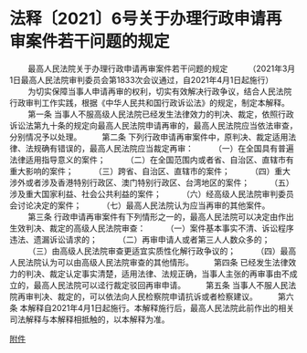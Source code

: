 # 法释〔2021〕6号关于办理行政申请再审案件若干问题的规定
　　
最高人民法院关于办理行政申请再审案件若干问题的规定
　　
（2021年3月1日最高人民法院审判委员会第1833次会议通过，自2021年4月1日起施行）
　　
为切实保障当事人申请再审的权利，切实有效解决行政争议，结合人民法院行政审判工作实践，根据《中华人民共和国行政诉讼法》的规定，制定本解释。
　　
第一条  当事人不服高级人民法院已经发生法律效力的判决、裁定，依照行政诉讼法第九十条的规定向最高人民法院申请再审的，最高人民法院应当依法审查，分别情况予以处理。
　　
第二条  下列行政申请再审案件中，原判决、裁定适用法律、法规确有错误的，最高人民法院应当裁定再审：
　　
（一）在全国具有普遍法律适用指导意义的案件；
　　
（二）在全国范围内或者省、自治区、直辖市有重大影响的案件；
　　
（三）跨省、自治区、直辖市的案件；
　　
（四）重大涉外或者涉及香港特别行政区、澳门特别行政区、台湾地区的案件；
　　
（五）涉及重大国家利益、社会公共利益的案件；
　　
（六）经高级人民法院审判委员会讨论决定的案件；
　　
（七）最高人民法院认为应当再审的其他案件。
　　
第三条  行政申请再审案件有下列情形之一的，最高人民法院可以决定由作出生效判决、裁定的高级人民法院审查：
　　
（一）案件基本事实不清、诉讼程序违法、遗漏诉讼请求的；
　　
（二）再审申请人或者第三人人数众多的；
　　
（三）由高级人民法院审查更适宜实质性化解行政争议的；
　　
（四）最高人民法院认为可以由高级人民法院审查的其他情形。
　　
第四条  已经发生法律效力的判决、裁定认定事实清楚，适用法律、法规正确，当事人主张的再审事由不成立的，最高人民法院可以迳行裁定驳回再审申请。
　　
第五条  当事人不服人民法院再审判决、裁定的，可以依法向人民检察院申请抗诉或者检察建议。
　　
第六条  本解释自2021年4月1日起施行。本解释施行后，最高人民法院此前作出的相关司法解释与本解释相抵触的，以本解释为准。

[附件](https://www.court.gov.cn/fabu-xiangqing-293041.html)